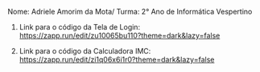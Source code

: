 Nome: Adriele Amorim da Mota/
Turma: 2° Ano de Informática Vespertino

1. Link para o código da Tela de Login:
https://zapp.run/edit/zu10065bu110?theme=dark&lazy=false

2. Link para o código da Calculadora IMC:
https://zapp.run/edit/zi1q06x6i1r0?theme=dark&lazy=false
